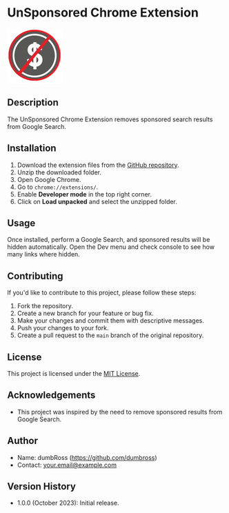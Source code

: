 # UnSponsored Chrome Extension

![Extension Icon](icons/icon128.png)

## Description

The UnSponsored Chrome Extension removes sponsored search results from Google Search.

## Installation

1. Download the extension files from the [GitHub repository](https://github.com/dumbross/UnSponsored).
2. Unzip the downloaded folder.
3. Open Google Chrome.
4. Go to `chrome://extensions/`.
5. Enable **Developer mode** in the top right corner.
6. Click on **Load unpacked** and select the unzipped folder.

## Usage

Once installed, perform a Google Search, and sponsored results will be hidden automatically. Open the Dev menu and check console to see how many links where hidden.

## Contributing

If you'd like to contribute to this project, please follow these steps:

1. Fork the repository.
2. Create a new branch for your feature or bug fix.
3. Make your changes and commit them with descriptive messages.
4. Push your changes to your fork.
5. Create a pull request to the `main` branch of the original repository.

## License

This project is licensed under the [MIT License](LICENSE).

## Acknowledgements

- This project was inspired by the need to remove sponsored results from Google Search.

## Author

- Name: dumbRoss (https://github.com/dumbross)
- Contact: your.email@example.com

## Version History

- 1.0.0 (October 2023): Initial release.
